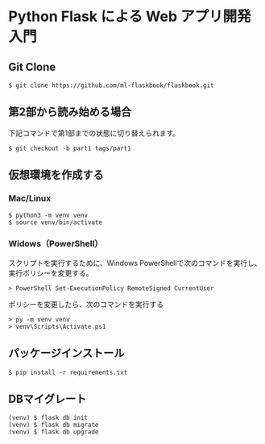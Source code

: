 # Python Flask による Web アプリ開発入門
## Git Clone

```
$ git clone https://github.com/ml-flaskbook/flaskbook.git
```

## 第2部から読み始める場合

下記コマンドで第1部までの状態に切り替えられます。

```
$ git checkout -b part1 tags/part1
```

## 仮想環境を作成する

### Mac/Linux

```
$ python3 -m venv venv
$ source venv/bin/activate
```

### Widows（PowerShell）

スクリプトを実行するために、Windows PowerShellで次のコマンドを実行し、実行ポリシーを変更する。

```
> PowerShell Set-ExecutionPolicy RemoteSigned CurrentUser
```

ポリシーを変更したら、次のコマンドを実行する

```
> py -m venv venv
> venv\Scripts\Activate.ps1
```

## パッケージインストール

```
$ pip install -r requirements.txt
```

## DBマイグレート

```
(venv) $ flask db init
(venv) $ flask db migrate
(venv) $ flask db upgrade
```